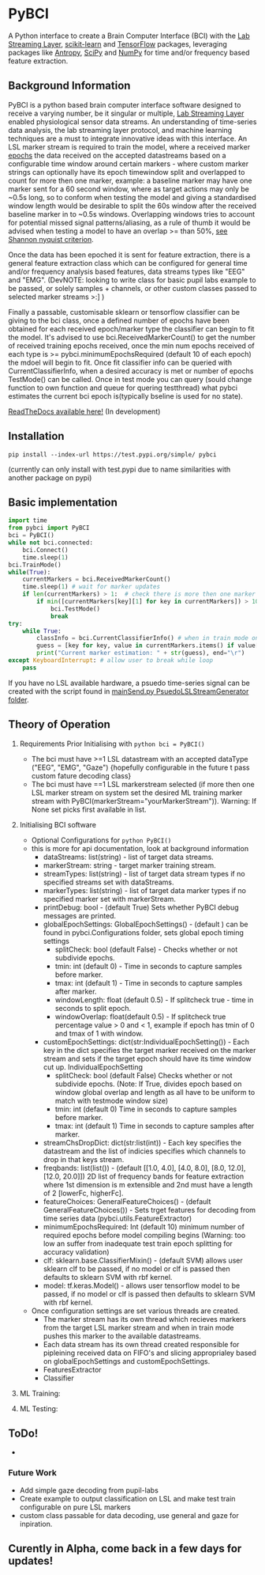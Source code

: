 # PyBCI
A Python interface to create a Brain Computer Interface (BCI) with the [Lab Streaming Layer](https://github.com/sccn/labstreaminglayer), [scikit-learn](https://scikit-learn.org/stable/#) and [TensorFlow](https://www.tensorflow.org/install) packages, leveraging packages like [Antropy](https://github.com/raphaelvallat/antropy), [SciPy](https://scipy.org/) and [NumPy](https://numpy.org/) for time and/or frequency based feature extraction.

## Background Information
PyBCI is a python based brain computer interface software designed to receive a varying number, be it singular or multiple, [Lab Streaming Layer](https://github.com/sccn/labstreaminglayer) enabled physiological sensor data streams. An understanding of time-series data analysis, the lab streaming layer protocol, and machine learning techniques are a must to integrate innovative ideas with this interface.
An LSL marker stream is required to train the model, where a received marker [epochs](https://www.google.com/search?q=epochs+definition&rlz=1C1CHBF_en-GBGB921GB921&sxsrf=APwXEddAlMkYQ6MqziIvXbvsCxl3SjySNA%3A1684343462996&ei=pgplZJK2PJiigAaErrWwCw&oq=epochs+def&gs_lcp=Cgxnd3Mtd2l6LXNlcnAQAxgAMg0IABCKBRCRAhBGEPkBMgUIABCABDIFCAAQgAQyBQgAEIAEMggIABAWEB4QDzIICAAQFhAeEA8yBggAEBYQHjIGCAAQFhAeMgYIABAWEB4yCQgAEBYQHhDxBDoHCCMQsAMQJzoKCAAQRxDWBBCwAzoHCCMQigUQJzoHCAAQigUQQzoNCAAQigUQsQMQgwEQQzoICAAQigUQkQJKBAhBGABQmAZYwQhgzw5oAXABeACAAYYBiAHBA5IBAzEuM5gBAKABAcgBCsABAQ&sclient=gws-wiz-serp) the data received on the accepted datastreams based on a configurable time window around certain markers - where custom marker strings can optionally have its epoch timewindow split and overlapped to count for more then one marker, example: a baseline marker may have one marker sent for a 60 second window, where as target actions may only be ~0.5s long, so to conform when testing the model and giving a standardised window length would be desirable to split the 60s window after the received baseline marker in to ~0.5s windows. Overlapping windows tries to account for potential missed signal patterns/aliasing, as a rule of thumb it would be advised when testing a model to have an overlap >= than 50%, [see Shannon nyquist criterion](https://en.wikipedia.org/wiki/Nyquist%E2%80%93Shannon_sampling_theorem).

Once the data has been epoched it is sent for feature extraction, there is a general feature extraction class which can be configured for general time and/or frequency analysis based features, data streams types like "EEG" and "EMG". (DevNOTE: looking to write class for basic pupil labs example to be passed, or solely samples + channels, or other custom classes passed to selected marker streams >:] )

Finally a passable, customisable sklearn or tensorflow classifier can be giving to the bci class, once a defined number of epochs have been obtained for each received epoch/marker type the classifier can begin to fit the model. It's advised to use bci.ReceivedMarkerCount() to get the number of received training epochs received, once the min num epochs received of each type is >= pybci.minimumEpochsRequired (default 10 of each epoch) the mdoel will begin to fit. Once fit classifier info can be queried with CurrentClassifierInfo, when a desired accuracy is met or number of epochs TestMode() can be called. Once in test mode you can query (sould change function to own function and queue for quering testthread) what pybci estimates the current bci epoch is(typically bseline is used for no state).


[ReadTheDocs available here!](https://pybci.readthedocs.io/en/latest/) (In development)

## Installation
```
pip install --index-url https://test.pypi.org/simple/ pybci
```
(currently can only install with test.pypi due to name similarities with another package on pypi)

## Basic implementation
```python
import time
from pybci import PyBCI
bci = PyBCI()
while not bci.connected:
    bci.Connect()
    time.sleep(1)
bci.TrainMode()
while(True):
    currentMarkers = bci.ReceivedMarkerCount()
    time.sleep(1) # wait for marker updates
    if len(currentMarkers) > 1:  # check there is more then one marker type received
        if min([currentMarkers[key][1] for key in currentMarkers]) > 10:
            bci.TestMode()
            break 
try:
    while True:
        classInfo = bci.CurrentClassifierInfo() # when in train mode only y_pred returned
        guess = [key for key, value in currentMarkers.items() if value[0] == classInfo["y_pred"]]
        print("Current marker estimation: " + str(guess), end="\r")
except KeyboardInterrupt: # allow user to break while loop
    pass
```
If you have no LSL available hardware, a psuedo time-series signal can be created with the script found in [mainSend.py PsuedoLSLStreamGenerator folder](https://github.com/LMBooth/pybci/blob/main/pybci/Examples/PsuedoLSLStreamGenerator/mainSend.py). 


## Theory of Operation
1. Requirements Prior Initialising with ```python bci = PyBCI() ```
    - The bci must have >=1 LSL datastream with an accepted dataType ("EEG", "EMG", "Gaze") {hopefully configurable in the future t pass custom fature decoding class}
    - The bci must have ==1 LSL markerstream selected (if more then one LSL marker stream on system set the desired ML training marker stream with PyBCI(markerStream="yourMarkerStream")). Warning: If None set picks first available in list.
2. Initialising BCI software
    - Optional Configurations for ```python PyBCI() ```
    - this is more for api documentation, look at background information
        - dataStreams: list(string) - list of target data streams.
        - markerStream: string - target marker training stream.
        - streamTypes: list(string) - list of target data stream types if no specified streams set with dataStreams.
        - markerTypes: list(string) - list of target data marker types if no specified marker set with markerStream.
        - printDebug: bool - (default True) Sets whether PyBCI debug messages are printed.
        - globalEpochSettings: GlobalEpochSettings() - (default ) can be found in pybci.Configurations folder, sets global epoch timing settings
            - splitCheck: bool (default False) - Checks whether or not subdivide epochs.
            - tmin: int (default 0) - Time in seconds to capture samples before marker.
            - tmax: int (default 1) - Time in seconds to capture samples after marker.
            - windowLength: float (default 0.5) - If splitcheck true - time in seconds to split epoch. 
            - windowOverlap: float(default 0.5) - If splitcheck true  percentage value > 0 and < 1, example if epoch has tmin of 0 and tmax of 1 with window.
        - customEpochSettings: dict(str:IndividualEpochSetting()) - Each key in the dict specifies the target marker received on the marker stream and sets if the target epoch should have its time window cut up. 
            IndividualEpochSetting
            - splitCheck: bool (default False) Checks whether or not subdivide epochs. (Note: If True, divides epoch based on window global overlap and length as all have to be uniform to match with testmode window size)
            - tmin: int (default 0) Time in seconds to capture samples before marker.
            - tmax: int (default 1) Time in seconds to capture samples after marker.
        - streamChsDropDict: dict(str:list(int)) - Each key specifies the datastream and the list of indicies specifies which channels to drop in that keys stream.
        - freqbands: list(list()) - (default [[1.0, 4.0], [4.0, 8.0], [8.0, 12.0], [12.0, 20.0]]) 2D list of frequency bands for feature extraction where 1st dimension is m extensible and 2nd must have a length of 2 [lowerFc, higherFc].
        - featureChoices: GeneralFeatureChoices() - (default GeneralFeatureChoices()) - Sets trget features for decoding from time series data (pybci.utils.FeatureExtractor) 
        - minimumEpochsRequired: Int (default 10) minimum number of required epochs before model compiling begins (Warning: too low an suffer from inadequate test train epoch splitting for accuracy validation)
        - clf: sklearn.base.ClassifierMixin() - (default SVM) allows user sklearn clf to be passed, if no model or clf is passed then defaults to sklearn SVM with rbf kernel.
        - model: tf.keras.Model() - allows user tensorflow model to be passed, if no model or clf is passed then defaults to sklearn SVM with rbf kernel.
    - Once configuration settings are set various threads are created.
        - The marker stream has its own thread which recieves markers from the target LSL marker stream and when in train mode pushes this marker to the available datastreams. 
        - Each data stream has its own thread created responsible for pipleining received data on FIFO's and slicing approprialey based on globalEpochSettings and customEpochSettings.
        - FeaturesExtractor
        - Classifier
    
3. ML Training:
  
4. ML Testing:

## ToDo!
- 
### Future Work
- Add simple gaze decoding from pupil-labs
- Create example to output classification on LSL and make test train configurable on pure LSL markers 
- custom class passable for data decoding, use general and gaze for inpiration. 

## Curently in Alpha, come back in a few days for updates!

